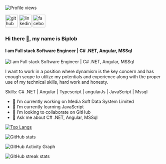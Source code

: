 ![Profile views](https://gpvc.arturio.dev/Eng-Biplob)

[<img src='https://cdn.jsdelivr.net/npm/simple-icons@3.0.1/icons/github.svg' alt='github' height='40'>](https://github.com/Eng-Biplob)  [<img src='https://cdn.jsdelivr.net/npm/simple-icons@3.0.1/icons/linkedin.svg' alt='linkedin' height='40'>](https://www.linkedin.com/in/biplob-hosen-ab7208113/)  [<img src='https://cdn.jsdelivr.net/npm/simple-icons@3.0.1/icons/facebook.svg' alt='facebook' height='40'>](https://www.facebook.com/biplob.hosen.33)  
### Hi there 👋, my name is Biplob
#### I am Full stack Software Engineer | C# .NET, Angular, MSSql
![I am Full stack Software Engineer | C# .NET, Angular, MSSql](https://media-exp1.licdn.com/dms/image/C5616AQGC4UmbOh2ppg/profile-displaybackgroundimage-shrink_200_800/0/1664019633700?e=1669852800&v=beta&t=HJvm2VnKPbI9rAJEW9TsaPM-2EXtzxyfKaiNm0AzA0g)

I want to work in a position where dynamism is the key concern and has enough scope to utilize my potentials and experience along with the proper use of my technical skills, hard work and honesty.

Skills: C# .NET | Angular | Typescript | angularJs | JavaScript | Mssql

- 🔭 I’m currently working on Media Soft Data System Limited 
- 🌱 I’m currently learning JavaScript 
- 👯 I’m looking to collaborate on GitHub 
- 💬 Ask me about C# .NET, Angular, MSSql 



[![Top Langs](https://github-readme-stats.vercel.app/api/top-langs/?username=Eng-Biplob)](https://github.com/anuraghazra/github-readme-stats)

![GitHub stats](https://github-readme-stats.vercel.app/api?username=Eng-Biplob&show_icons=true)  

![GitHub Activity Graph](https://activity-graph.herokuapp.com/graph?username=Eng-Biplob)  

![GitHub streak stats](https://github-readme-streak-stats.herokuapp.com/?user=Eng-Biplob)  


